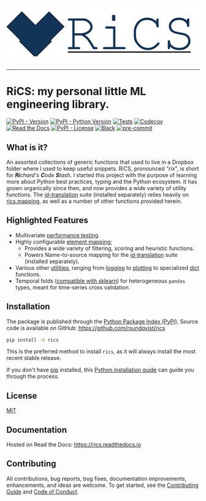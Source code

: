 <div align="center">
  <img src="https://github.com/rsundqvist/rics/raw/master/docs/logo-text.png"><br>
</div>

-----------------

# RiCS: my personal little ML engineering library. <!-- omit in toc -->
[![PyPI - Version](https://img.shields.io/pypi/v/rics.svg)](https://pypi.python.org/pypi/rics)
[![PyPI - Python Version](https://img.shields.io/pypi/pyversions/rics.svg)](https://pypi.python.org/pypi/rics)
[![Tests](https://github.com/rsundqvist/rics/workflows/tests/badge.svg)](https://github.com/rsundqvist/rics/actions?workflow=tests)
[![Codecov](https://codecov.io/gh/rsundqvist/rics/branch/master/graph/badge.svg)](https://codecov.io/gh/rsundqvist/rics)
[![Read the Docs](https://readthedocs.org/projects/rics/badge/)](https://rics.readthedocs.io/)
[![PyPI - License](https://img.shields.io/pypi/l/rics.svg)](https://pypi.python.org/pypi/rics)
[![Black](https://img.shields.io/badge/code%20style-black-000000.svg)](https://github.com/psf/black)
[![pre-commit](https://img.shields.io/badge/pre--commit-enabled-brightgreen?logo=pre-commit&logoColor=white)](https://github.com/pre-commit/pre-commit)

## What is it?
An assorted collections of generic functions that used to live in a Dropbox folder where I used to keep useful snippets.
RiCS, pronounced _"rix_", is short for _**Ri**chard's **C**ode **S**tash_. I started this project with the purpose of 
learning more about Python best practices, typing and the Python ecosystem. It has grown organically since then, and now
provides a wide variety of utility functions. The [id-translation](https://pypi.org/project/id-translation/) suite 
(installed separately) relies heavily on [rics.mapping][mapping], as well as a number of other functions provided herein.

## Highlighted Features
- Multivariate [performance testing][perf].
- Highly configurable [element mapping][mapping];
  - Provides a wide variety of filtering, scoring and heuristic functions. 
  - Powers Name-to-source mapping for the [id-translation](https://id-translation.readthedocs.io/en/latest/documentation/translation-primer.html#name-to-source-mapping) 
    suite (installed separately).
- Various other [utilities][utility], ranging from [logging] to [plotting] to specialized [dict] functions.
- Temporal folds ([compatible with sklearn][time-fold]) for heterogeneous `pandas` types, meant for time-series cross validation.

[perf]: https://rics.readthedocs.io/en/latest/_autosummary/rics.performance.html#rics.performance.run_multivariate_test
[perf-plot]: https://rics.readthedocs.io/en/latest/_autosummary/rics.performance.html#rics.performance.plot_run

[mapping]: https://rics.readthedocs.io/en/latest/_autosummary/rics.mapping.html

[utility]: https://rics.readthedocs.io/en/latest/_autosummary/rics.misc.html
[logging]: https://rics.readthedocs.io/en/latest/_autosummary/rics.logs.html
[plotting]: https://rics.readthedocs.io/en/latest/_autosummary/rics.plotting.html
[dict]: https://rics.readthedocs.io/en/latest/_autosummary/rics.collections.dicts.html
[time-fold]: https://rics.readthedocs.io/en/latest/_autosummary/rics.pandas.html#rics.pandas.TimeFold.make_sklearn_splitter

## Installation
The package is published through the [Python Package Index (PyPI)]. Source code
is available on GitHub: https://github.com/rsundqvist/rics

```sh
pip install -U rics
```

This is the preferred method to install ``rics``, as it will always install the
most recent stable release.

If you don't have [pip] installed, this [Python installation guide] can guide
you through the process.

## License
[MIT](LICENSE.md)

## Documentation
Hosted on Read the Docs: https://rics.readthedocs.io

## Contributing

All contributions, bug reports, bug fixes, documentation improvements, enhancements, and ideas are welcome. To get 
started, see the [Contributing Guide](CONTRIBUTING.md) and [Code of Conduct](CODE_OF_CONDUCT.md).

[Python Package Index (PyPI)]: https://pypi.org/project/rics
[pip]: https://pip.pypa.io
[Python installation guide]: http://docs.python-guide.org/en/latest/starting/installation/

